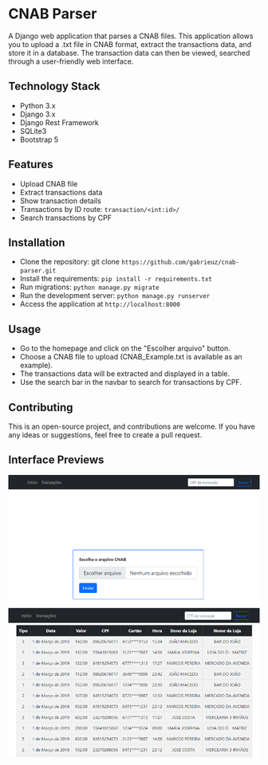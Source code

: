 # CNAB Parser

A Django web application that parses a CNAB files. This application allows you to upload a .txt file in CNAB format, extract the transactions data, and store it in a database. The transaction data can then be viewed, searched through a user-friendly web interface.

## Technology Stack
- Python 3.x
- Django 3.x
- Django Rest Framework
- SQLite3
- Bootstrap 5

## Features

- Upload CNAB file
- Extract transactions data
- Show transaction details
- Transactions by ID route: `transaction/<int:id>/`
- Search transactions by CPF

## Installation
- Clone the repository: git clone `https://github.com/gabrieuz/cnab-parser.git`
- Install the requirements: `pip install -r requirements.txt`
- Run migrations: `python manage.py migrate`
- Run the development server: `python manage.py runserver`
- Access the application at `http://localhost:8000`

## Usage
- Go to the homepage and click on the "Escolher arquivo" button.
- Choose a CNAB file to upload (CNAB_Example.txt is available as an example).
- The transactions data will be extracted and displayed in a table.
- Use the search bar in the navbar to search for transactions by CPF.

## Contributing
This is an open-source project, and contributions are welcome. If you have any ideas or suggestions, feel free to create a pull request.

## Interface Previews
![Interface preview 1](preview1.png)
![Interface preview 2](preview2.png)
